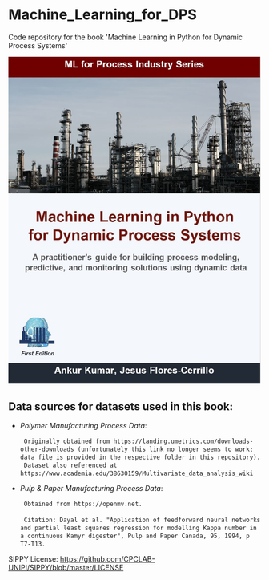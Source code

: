 # Machine_Learning_for_DPS

Code repository for the book 'Machine Learning in Python for Dynamic Process Systems'

![](/Images/coverPage1.JPG)

## Data sources for datasets used in this book:
- *Polymer Manufacturing Process Data*:  

       Originally obtained from https://landing.umetrics.com/downloads-other-downloads (unfortunately this link no longer seems to work; data file is provided in the respective folder in this repository). 
       Dataset also referenced at https://www.academia.edu/38630159/Multivariate_data_analysis_wiki
       
             
- *Pulp & Paper Manufacturing Process Data*:

       Obtained from https://openmv.net. 
       
       Citation: Dayal et al. "Application of feedforward neural networks and partial least squares regression for modelling Kappa number in a continuous Kamyr digester", Pulp and Paper Canada, 95, 1994, p T7-T13.
       







SIPPY License: https://github.com/CPCLAB-UNIPI/SIPPY/blob/master/LICENSE
